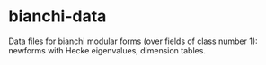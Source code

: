bianchi-data
=============

Data files for bianchi modular forms (over fields of class number 1):
newforms with Hecke eigenvalues, dimension tables.
